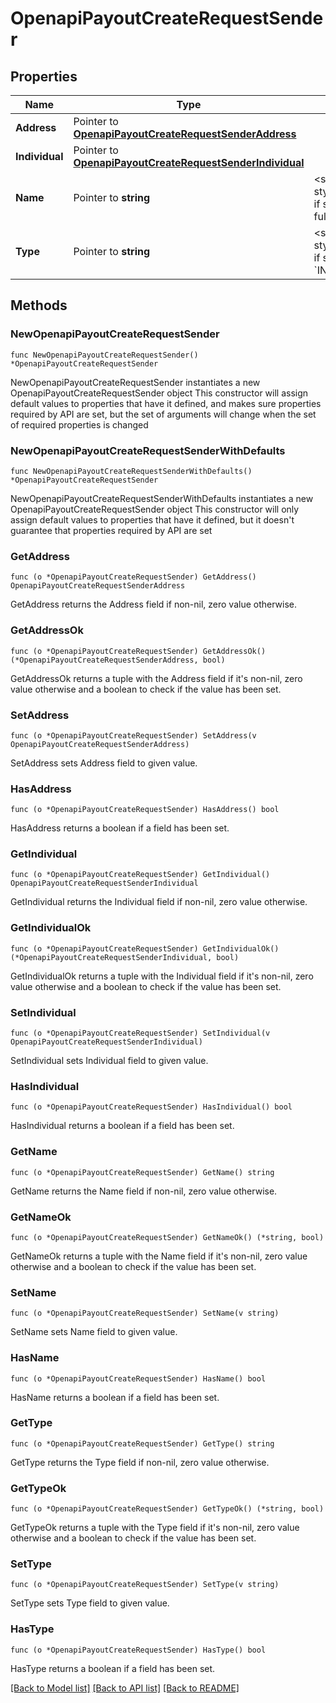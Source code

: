 # OpenapiPayoutCreateRequestSender

## Properties

Name | Type | Description | Notes
------------ | ------------- | ------------- | -------------
**Address** | Pointer to [**OpenapiPayoutCreateRequestSenderAddress**](OpenapiPayoutCreateRequestSenderAddress.md) |  | [optional] 
**Individual** | Pointer to [**OpenapiPayoutCreateRequestSenderIndividual**](OpenapiPayoutCreateRequestSenderIndividual.md) |  | [optional] 
**Name** | Pointer to **string** | &lt;span style&#x3D;\&quot;color:#e95f6a;\&quot;&gt;required if sender is provided&lt;/span&gt;  The individual full name or registered business legal name | [optional] 
**Type** | Pointer to **string** | &lt;span style&#x3D;\&quot;color:#e95f6a;\&quot;&gt;required if sender is provided&lt;/span&gt;  Either &#x60;INDIVIDUAL&#x60; or &#x60;BUSINESS&#x60; | [optional] 

## Methods

### NewOpenapiPayoutCreateRequestSender

`func NewOpenapiPayoutCreateRequestSender() *OpenapiPayoutCreateRequestSender`

NewOpenapiPayoutCreateRequestSender instantiates a new OpenapiPayoutCreateRequestSender object
This constructor will assign default values to properties that have it defined,
and makes sure properties required by API are set, but the set of arguments
will change when the set of required properties is changed

### NewOpenapiPayoutCreateRequestSenderWithDefaults

`func NewOpenapiPayoutCreateRequestSenderWithDefaults() *OpenapiPayoutCreateRequestSender`

NewOpenapiPayoutCreateRequestSenderWithDefaults instantiates a new OpenapiPayoutCreateRequestSender object
This constructor will only assign default values to properties that have it defined,
but it doesn't guarantee that properties required by API are set

### GetAddress

`func (o *OpenapiPayoutCreateRequestSender) GetAddress() OpenapiPayoutCreateRequestSenderAddress`

GetAddress returns the Address field if non-nil, zero value otherwise.

### GetAddressOk

`func (o *OpenapiPayoutCreateRequestSender) GetAddressOk() (*OpenapiPayoutCreateRequestSenderAddress, bool)`

GetAddressOk returns a tuple with the Address field if it's non-nil, zero value otherwise
and a boolean to check if the value has been set.

### SetAddress

`func (o *OpenapiPayoutCreateRequestSender) SetAddress(v OpenapiPayoutCreateRequestSenderAddress)`

SetAddress sets Address field to given value.

### HasAddress

`func (o *OpenapiPayoutCreateRequestSender) HasAddress() bool`

HasAddress returns a boolean if a field has been set.

### GetIndividual

`func (o *OpenapiPayoutCreateRequestSender) GetIndividual() OpenapiPayoutCreateRequestSenderIndividual`

GetIndividual returns the Individual field if non-nil, zero value otherwise.

### GetIndividualOk

`func (o *OpenapiPayoutCreateRequestSender) GetIndividualOk() (*OpenapiPayoutCreateRequestSenderIndividual, bool)`

GetIndividualOk returns a tuple with the Individual field if it's non-nil, zero value otherwise
and a boolean to check if the value has been set.

### SetIndividual

`func (o *OpenapiPayoutCreateRequestSender) SetIndividual(v OpenapiPayoutCreateRequestSenderIndividual)`

SetIndividual sets Individual field to given value.

### HasIndividual

`func (o *OpenapiPayoutCreateRequestSender) HasIndividual() bool`

HasIndividual returns a boolean if a field has been set.

### GetName

`func (o *OpenapiPayoutCreateRequestSender) GetName() string`

GetName returns the Name field if non-nil, zero value otherwise.

### GetNameOk

`func (o *OpenapiPayoutCreateRequestSender) GetNameOk() (*string, bool)`

GetNameOk returns a tuple with the Name field if it's non-nil, zero value otherwise
and a boolean to check if the value has been set.

### SetName

`func (o *OpenapiPayoutCreateRequestSender) SetName(v string)`

SetName sets Name field to given value.

### HasName

`func (o *OpenapiPayoutCreateRequestSender) HasName() bool`

HasName returns a boolean if a field has been set.

### GetType

`func (o *OpenapiPayoutCreateRequestSender) GetType() string`

GetType returns the Type field if non-nil, zero value otherwise.

### GetTypeOk

`func (o *OpenapiPayoutCreateRequestSender) GetTypeOk() (*string, bool)`

GetTypeOk returns a tuple with the Type field if it's non-nil, zero value otherwise
and a boolean to check if the value has been set.

### SetType

`func (o *OpenapiPayoutCreateRequestSender) SetType(v string)`

SetType sets Type field to given value.

### HasType

`func (o *OpenapiPayoutCreateRequestSender) HasType() bool`

HasType returns a boolean if a field has been set.


[[Back to Model list]](../README.md#documentation-for-models) [[Back to API list]](../README.md#documentation-for-api-endpoints) [[Back to README]](../README.md)


